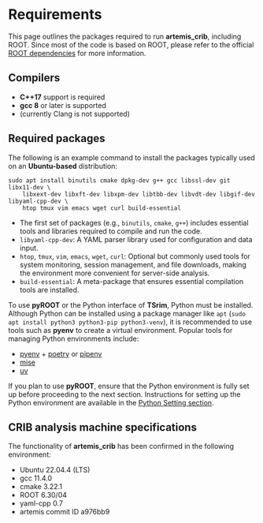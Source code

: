 # Requirements

This page outlines the packages required to run **artemis_crib**, including ROOT.
Since most of the code is based on ROOT, please refer to the official [ROOT dependencies](https://root.cern/install/dependencies/) for more information.

## Compilers

- **C++17** support is required
- **gcc 8** or later is supported
- (currently Clang is not supported)

## Required packages

The following is an example command to install the packages typically used on an **Ubuntu-based** distribution:

```shell
sudo apt install binutils cmake dpkg-dev g++ gcc libssl-dev git libx11-dev \
    libxext-dev libxft-dev libxpm-dev libtbb-dev libvdt-dev libgif-dev libyaml-cpp-dev \
    htop tmux vim emacs wget curl build-essential
```

- The first set of packages (e.g., `binutils`, `cmake`, `g++`) includes essential tools and libraries required to compile and run the code.
- `libyaml-cpp-dev`: A YAML parser library used for configuration and data input.
- `htop`, `tmux`, `vim`, `emacs`, `wget`, `curl`: Optional but commonly used tools for system monitoring, session management, and file downloads, making the environment more convenient for server-side analysis.
- `build-essential`: A meta-package that ensures essential compilation tools are installed.

<div class="warning">

To use **pyROOT** or the Python interface of **TSrim**, Python must be installed.
Although Python can be installed using a package manager like `apt` (`sudo apt install python3 python3-pip python3-venv`), it is recommended to use tools such as **pyenv** to create a virtual environment.
Popular tools for managing Python environments include:

- [pyenv](https://github.com/pyenv/pyenv) + [poetry](https://python-poetry.org/) or [pipenv](https://github.com/pypa/pipenv)
- [mise](https://mise.jdx.dev/)
- [uv](https://docs.astral.sh/uv/)

If you plan to use **pyROOT**, ensure that the Python environment is fully set up before proceeding to the next section.
Instructions for setting up the Python environment are available in the [Python Setting section](./python.md).

</div>

## CRIB analysis machine specifications

The functionality of **artemis_crib** has been confirmed in the following environment:

- Ubuntu 22.04.4 (LTS)
- gcc 11.4.0
- cmake 3.22.1
- ROOT 6.30/04
- yaml-cpp 0.7
- artemis commit ID a976bb9
